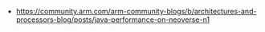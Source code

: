 * https://community.arm.com/arm-community-blogs/b/architectures-and-processors-blog/posts/java-performance-on-neoverse-n1
